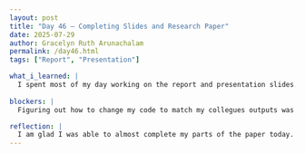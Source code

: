 ```yaml
---
layout: post
title: "Day 46 – Completing Slides and Research Paper"
date: 2025-07-29
author: Gracelyn Ruth Arunachalam
permalink: /day46.html
tags: ["Report", "Presentation"]

what_i_learned: |
  I spent most of my day working on the report and presentation slides. First I read through my introduction and added in some extra ascpects of our project to make it a better explanation of our project. Following that, I uniformly formated some graphs from the Padonia Station with a peer, to put on the paper in the results and analysis section. In order to accomplish this I had to add new lines of code to make all the feature imporatance graphs look neat and legible. I was also able to begin writing the conclusion today with the challenges we faced and the explanation for our results. The last thing I was able to start was our presentation slides, I was assigned the challenges and future work slides. During this time I was able to think back and recall all the coding we had done in the past and analyze the challenges and solutions we had implemented.
  
blockers: |
  Figuring out how to change my code to match my collegues outputs was hard.

reflection: |
  I am glad I was able to almost complete my parts of the paper today. With the presentation slides coming together too, I am eager for the final presentation. Reflecting on how this program has gone so far has been something I have been doing for both the paper and the presenation. Through these sessions, I am glad that we have come a long way and have learned much from the mistakes we made.
---
```

